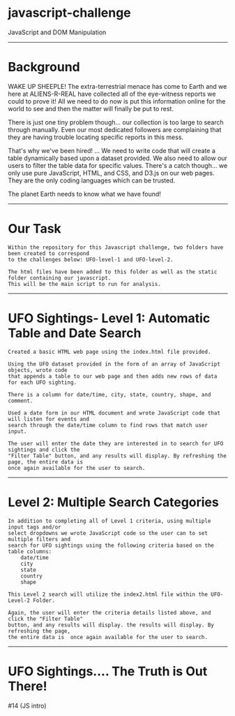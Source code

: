 # javascript-challenge
JavaScript and DOM Manipulation

--------------------
# Background

WAKE UP SHEEPLE! The extra-terrestrial menace has come to Earth and we here at ALIENS-R-REAL have collected all of the eye-witness reports we could to prove it! All we need to do now is put this information online for the world to see and then the matter will finally be put to rest.

There is just one tiny problem though... our collection is too large to search through manually. Even our most dedicated followers are complaining that they are having trouble locating specific reports in this mess.

That's why we've been hired! ...  We need to write code that will create a table dynamically based upon a dataset provided. We also need to allow our users to filter the table data for specific values. There's a catch though... we only use pure JavaScript, HTML, and CSS, and D3.js on our web pages. They are the only coding languages which can be trusted.

The planet Earth needs to know what we have found!

-----------------
# Our Task

    Within the repository for this Javascript challenge, two folders have been created to correspond 
    to the challenges below: UFO-level-1 and UFO-level-2.

    The html files have been added to this folder as well as the static folder containing our javascript. 
    This will be the main script to run for analysis.

   
-------------------
# UFO Sightings- Level 1: Automatic Table and Date Search 

    Created a basic HTML web page using the index.html file provided.

    Using the UFO dataset provided in the form of an array of JavaScript objects, wrote code 
    that appends a table to our web page and then adds new rows of data for each UFO sighting.
    
    There is a column for date/time, city, state, country, shape, and comment. 

    Used a date form in our HTML document and wrote JavaScript code that will listen for events and 
    search through the date/time column to find rows that match user input.
    
    The user will enter the date they are interested in to search for UFO sightings and click the 
    "Filter Table" button, and any results will display. By refreshing the page, the entire data is 
    once again available for the user to search.
    
----------------------
    
   # Level 2: Multiple Search Categories 

    In addition to completing all of Level 1 criteria, using multiple input tags and/or 
    select dropdowns we wrote JavaScript code so the user can to set multiple filters and 
    search for UFO sightings using the following criteria based on the table columns:
        date/time
        city
        state
        country
        shape
    
    This Level 2 search will utilize the index2.html file within the UFO-Level-2 Folder.
    
    Again, the user will enter the criteria details listed above, and click the "Filter Table" 
    button, and any results will display. the results will display. By refreshing the page, 
    the entire data is  once again available for the user to search.
    

---------------

# UFO Sightings.... The Truth is Out There!





#14 (JS intro)
